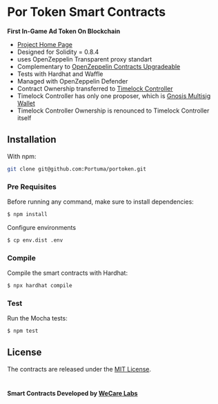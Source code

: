 # Por Token Smart Contracts

**First In-Game Ad Token On Blockchain**

- [Project Home Page](https://portoken.com)
- Designed for Solidity = 0.8.4
- uses OpenZeppelin Transparent proxy standart
- Complementary to [OpenZeppelin Contracts Upgradeable](https://github.com/OpenZeppelin/openzeppelin-contracts-upgradeable)
- Tests with Hardhat and Waffle
- Managed with OpenZeppelin Defender
- Contract Ownership transferred to [Timelock Controller](https://bscscan.com/address/0x3E69224929B1dE44dD7CF4797eeC7D51E3341e3d)
- Timelock Controller has only one proposer, which is [Gnosis Multisig Wallet](https://bscscan.com/address/0xd180f598c281a1B6AEa81Fc7A1268017a7D1EF5E)
- Timelock Controller Ownership is renounced to Timelock Controller itself

## Installation

With npm:

```sh
git clone git@github.com:Portuma/portoken.git
```

### Pre Requisites

Before running any command, make sure to install dependencies:

```sh
$ npm install
```

Configure environments
```sh
$ cp env.dist .env
```

### Compile

Compile the smart contracts with Hardhat:

```sh
$ npx hardhat compile
```

### Test

Run the Mocha tests:

```sh
$ npm test
```

## License

The contracts are released under the [MIT License](./LICENSE.md).

#
#### Smart Contracts Developed by [WeCare Labs](https://wecarelabs.org)